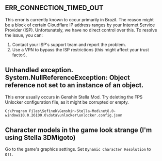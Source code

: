 [//]: # (Title: Troubleshooting - Stella Mod Docs)
[//]: # (Description: )
[//]: # (Tags: )
[//]: # (Canonical: /genshin-stella-mod/docs?page=troubleshooting)
[//]: # (Contributors: Sefinek)

## ERR_CONNECTION_TIMED_OUT <!-- {#err-connection-timed-out} -->
This error is currently known to occur primarily in Brazil. The reason might be a block of certain Cloudflare IP address ranges by your Internet Service Provider (ISP).
Unfortunately, we have no direct control over this. To resolve the issue, you can:
1. Contact your ISP's support team and report the problem.
2. Use a VPN to bypass the ISP restrictions (this might affect your trust factor).

## Unhandled exception. System.NullReferenceException: Object reference not set to an instance of an object. <!-- {#nullreferenceexception} -->
This error usually occurs in Genshin Stella Mod. Try deleting the FPS Unlocker configuration file, as it might be corrupted or empty.
```
C:\Program Files\Sefinek\Genshin-Stella-Mod\net8.0-windows10.0.26100.0\data\unlocker\unlocker.config.json
```

## Character models in the game look strange (I'm using Stella 3DMigoto)
Go to the game's graphics settings. Set `Dynamic Character Resolution` to `Off`.